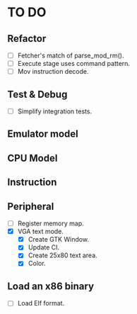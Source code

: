# TO DO

## Refactor

- [ ] Fetcher's match of parse_mod_rm().
- [ ] Execute stage uses command pattern.
- [ ] Mov instruction decode.

## Test & Debug

- [ ] Simplify integration tests.

## Emulator model

## CPU Model

## Instruction

## Peripheral

- [ ] Register memory map.
- [x] VGA text mode.
  - [x] Create GTK Window.
  - [x] Update CI.
  - [x] Create 25x80 text area.
  - [x] Color.

## Load an x86 binary

- [ ] Load Elf format.
